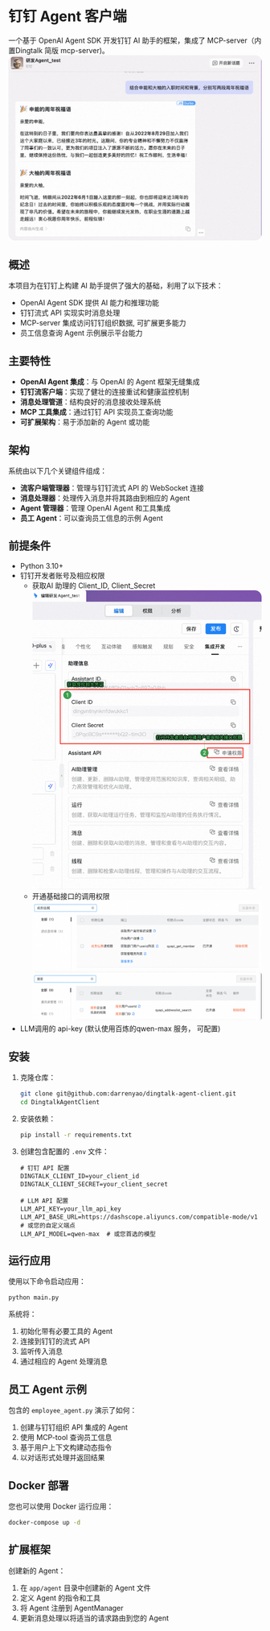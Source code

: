 # 钉钉 Agent 客户端

一个基于 OpenAI Agent SDK 开发钉钉 AI 助手的框架，集成了 MCP-server（内置Dingtalk 简版 mcp-server)。
![产品使用示例](static/resource/demo2.png)

## 概述

本项目为在钉钉上构建 AI 助手提供了强大的基础，利用了以下技术：

- OpenAI Agent SDK 提供 AI 能力和推理功能
- 钉钉流式 API 实现实时消息处理
- MCP-server 集成访问钉钉组织数据, 可扩展更多能力
- 员工信息查询 Agent 示例展示平台能力

## 主要特性

- **OpenAI Agent 集成**：与 OpenAI 的 Agent 框架无缝集成
- **钉钉流客户端**：实现了健壮的连接重试和健康监控机制
- **消息处理管道**：结构良好的消息接收处理系统
- **MCP 工具集成**：通过钉钉 API 实现员工查询功能
- **可扩展架构**：易于添加新的 Agent 或功能

## 架构

系统由以下几个关键组件组成：

- **流客户端管理器**：管理与钉钉流式 API 的 WebSocket 连接
- **消息处理器**：处理传入消息并将其路由到相应的 Agent
- **Agent 管理器**：管理 OpenAI Agent 和工具集成
- **员工 Agent**：可以查询员工信息的示例 Agent

## 前提条件

- Python 3.10+
- 钉钉开发者账号及相应权限
  - 获取AI 助理的 Client_ID, Client_Secret
    ![client](static/resource/client-info.png)
  - 开通基础接口的调用权限
    ![api2](static/resource/api-member.png)
    ![api1](static/resource/api1.png)
- LLM调用的 api-key (默认使用百炼的qwen-max 服务， 可配置)

## 安装

1. 克隆仓库：
   ```bash
   git clone git@github.com:darrenyao/dingtalk-agent-client.git
   cd DingtalkAgentClient
   ```

2. 安装依赖：
   ```bash
   pip install -r requirements.txt
   ```

3. 创建包含配置的 `.env` 文件：
   ```
   # 钉钉 API 配置
   DINGTALK_CLIENT_ID=your_client_id
   DINGTALK_CLIENT_SECRET=your_client_secret

   # LLM API 配置
   LLM_API_KEY=your_llm_api_key
   LLM_API_BASE_URL=https://dashscope.aliyuncs.com/compatible-mode/v1  # 或您的自定义端点
   LLM_API_MODEL=qwen-max  # 或您首选的模型
   ```


## 运行应用

使用以下命令启动应用：

```bash
python main.py
```

系统将：
1. 初始化带有必要工具的 Agent
2. 连接到钉钉的流式 API
3. 监听传入消息
4. 通过相应的 Agent 处理消息

## 员工 Agent 示例

包含的 `employee_agent.py` 演示了如何：

1. 创建与钉钉组织 API 集成的 Agent
2. 使用 MCP-tool 查询员工信息
3. 基于用户上下文构建动态指令
4. 以对话形式处理并返回结果

## Docker 部署

您也可以使用 Docker 运行应用：

```bash
docker-compose up -d
```

## 扩展框架

创建新的 Agent：

1. 在 `app/agent` 目录中创建新的 Agent 文件
2. 定义 Agent 的指令和工具
3. 将 Agent 注册到 AgentManager
4. 更新消息处理以将适当的请求路由到您的 Agent

